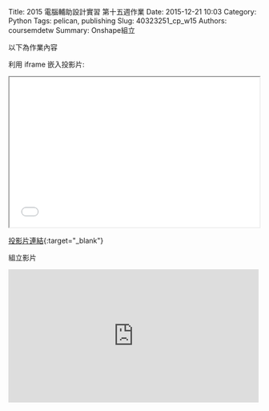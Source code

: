 Title: 2015 電腦輔助設計實習 第十五週作業
Date: 2015-12-21 10:03
Category: Python
Tags: pelican, publishing
Slug: 40323251_cp_w15
Authors: coursemdetw
Summary: Onshape組立

以下為作業內容

利用 iframe 嵌入投影片:

<iframe src="simplest15.html" width="500" height="300"></iframe>

[投影片連結](simplest15.html){:target="_blank"}

組立影片
<iframe src="https://player.vimeo.com/video/150608565" width="500" height="266" frameborder="0" webkitallowfullscreen mozallowfullscreen allowfullscreen></iframe>  